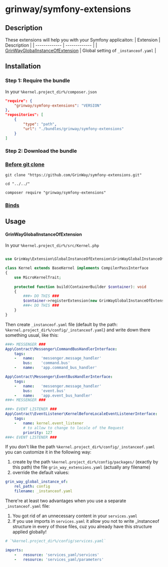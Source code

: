 # grinway/symfony-extensions

## Description

These extensions will help you with your Symfony applicaiton:
| Extension | Description |
| ------------- | ------------- |
| [GrinWayGlobalInstanceOfExtension](https://github.com/GrinWay/symfony-extensions/blob/main/src/GlobalInstanceOfExtension/GrinWayGlobalInstanceOfExtension.php) | Global setting of `_instanceof.yaml` |

## Installation

### Step 1: Require the bundle

In your `%kernel.project_dir%/composer.json`

```json
"require": {
    "grinway/symfony-extensions": "VERSION"
},
"repositories": [
    {
        "type": "path",
        "url": "./bundles/grinway/symfony-extensions"
    }
]
```

### Step 2: Download the bundle

### [Before git clone](https://github.com/GrinWay/docs/blob/main/docs/bundles_grin_symfony%20mkdir.md)

```console
git clone "https://github.com/GrinWay/symfony-extensions.git"
```

```console
cd "../../"
```

```console
composer require "grinway/symfony-extensions"
```

### [Binds](https://github.com/GrinWay/docs/blob/main/docs/borrow-services.yaml-section.md)

## Usage

#### GrinWayGlobalInstanceOfExtension

In your `%kernel.project_dir%/src/Kernel.php`

```php

use GrinWay\Extension\GlobalInstanceOfExtension\GrinWayGlobalInstanceOfExtension;

class Kernel extends BaseKernel implements CompilerPassInterface
{
    use MicroKernelTrait;
    
    protected function build(ContainerBuilder $container): void
    {
        ###> DO THIS ###
        $container->registerExtension(new GrinWayGlobalInstanceOfExtension());
        ###< DO THIS ###
    }
}
```

Then create `_instanceof.yaml` file (default by the path: `%kernel.project_dir%/config/_instanceof.yaml`)
and write down there something usual, like this:

```yaml
###> MESSENGER ###
App\Contract\Messenger\CommandBusHandlerInterface:
    tags:
    -   name:   'messenger.message_handler'
        bus:    'command.bus'
    -   name:   'app.command_bus_handler'

App\Contract\Messenger\EventBusHandlerInterface:
    tags:
    -   name:   'messenger.message_handler'
        bus:    'event.bus'
    -   name:   'app.event_bus_handler'
###< MESSENGER ###

###> EVENT LISTENER ###
App\Contract\EventListener\KernelBeforeLocaleEventListenerInterface:
    tags:
    -   name: kernel.event_listener
        # to allow to change to locale of the Request
        priority: 127
###< EVENT LISTENER ###
```

If you don't like the path `%kernel.project_dir%/config/_instanceof.yaml`
you can customize it in the following way:

1) create by the path `%kernel.project_dir%/config/packages/` (exactly by this path) the file `grin_way_extensions.yaml` (actually any filename)
2) override the default values:
```yaml
grin_way_global_instance_of:
    rel_path: config
    filename: _instanceof.yaml
```

There're at least two advantages when you use a separate `_instanceof.yaml` file:
1) You got rid of an unnecessary content in your `services.yaml`
2) If you use imports in `services.yaml` it allow you not to write _instanceof structure in every of those files, cuz you already have this structure applied globally!

```yaml
# `%kernel.project_dir%/config/services.yaml`

imports:
    -   resource: 'services_yaml/services'
    -   resource: 'services_yaml/parameters'
```